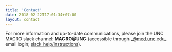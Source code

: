 ```yaml
---
title: 'Contact'
date: 2018-02-22T17:01:34+07:00
layout: contact
---
```


For more information and up-to-date communications, please join the UNC MACRO slack channel: **MACRO@UNC** (accessible through _@med.unc.edu_ email login; [slack help/instructions](https://slack.com/help/articles/205239967-Join-a-channel)).
